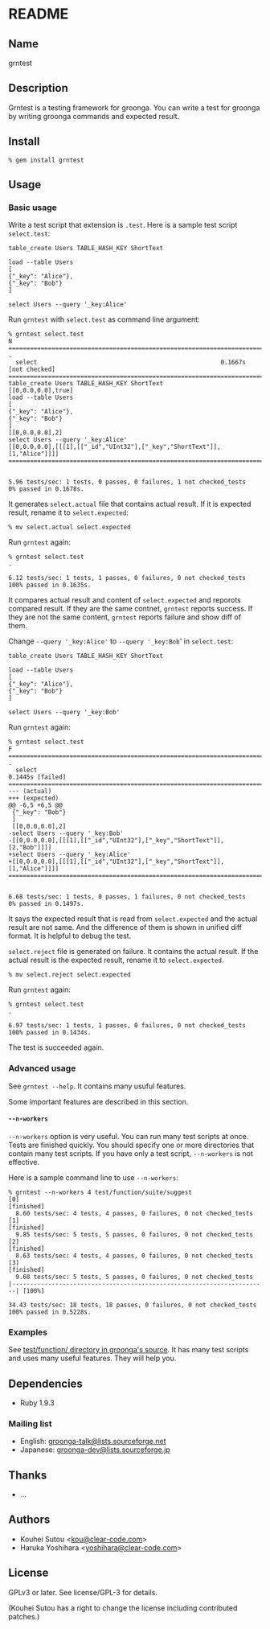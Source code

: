 # README

## Name

grntest

## Description

Grntest is a testing framework for groonga. You can write a test for groonga by writing groonga commands and expected result.

## Install

```
% gem install grntest
```

## Usage

### Basic usage

Write a test script that extension is `.test`. Here is a sample test
script `select.test`:

```
table_create Users TABLE_HASH_KEY ShortText

load --table Users
[
{"_key": "Alice"},
{"_key": "Bob"}
]

select Users --query '_key:Alice'
```

Run `grntest` with `select.test` as command line argument:

```
% grntest select.test
N
================================================================================
.
  select                                                   0.1667s [not checked]
================================================================================
table_create Users TABLE_HASH_KEY ShortText
[[0,0.0,0.0],true]
load --table Users
[
{"_key": "Alice"},
{"_key": "Bob"}
]
[[0,0.0,0.0],2]
select Users --query '_key:Alice'
[[0,0.0,0.0],[[[1],[["_id","UInt32"],["_key","ShortText"]],[1,"Alice"]]]]
================================================================================


5.96 tests/sec: 1 tests, 0 passes, 0 failures, 1 not checked_tests
0% passed in 0.1678s.
```

It generates `select.actual` file that contains actual result. If it
is expected result, rename it to `select.expected`:

```
% mv select.actual select.expected
```

Run `grntest` again:

```
% grntest select.test
.

6.12 tests/sec: 1 tests, 1 passes, 0 failures, 0 not checked_tests
100% passed in 0.1635s.
```

It compares actual result and content of `select.expected` and
reporots compared result. If they are the same contnet, `grntest`
reports success. If they are not the same content, `grntest` reports
failure and show diff of them.

Change `--query '_key:Alice'` to `--query '_key:Bob`' in
`select.test`:

```
table_create Users TABLE_HASH_KEY ShortText

load --table Users
[
{"_key": "Alice"},
{"_key": "Bob"}
]

select Users --query '_key:Bob'
```

Run `grntest` again:

```
% grntest select.test
F
================================================================================
.
  select                                                        0.1445s [failed]
================================================================================
--- (actual)
+++ (expected)
@@ -6,5 +6,5 @@
 {"_key": "Bob"}
 ]
 [[0,0.0,0.0],2]
-select Users --query '_key:Bob'
-[[0,0.0,0.0],[[[1],[["_id","UInt32"],["_key","ShortText"]],[2,"Bob"]]]]
+select Users --query '_key:Alice'
+[[0,0.0,0.0],[[[1],[["_id","UInt32"],["_key","ShortText"]],[1,"Alice"]]]]
================================================================================


6.68 tests/sec: 1 tests, 0 passes, 1 failures, 0 not checked_tests
0% passed in 0.1497s.
```

It says the expected result that is read from `select.expected` and
the actual result are not same. And the difference of them is shown in
unified diff format. It is helpful to debug the test.

`select.reject` file is generated on failure. It contains the actual
result. If the actual result is the expected result, rename it to
`select.expected`.

```
% mv select.reject select.expected
```

Run `grntest` again:

```
% grntest select.test
.

6.97 tests/sec: 1 tests, 1 passes, 0 failures, 0 not checked_tests
100% passed in 0.1434s.
```

The test is succeeded again.

### Advanced usage

See `grntest --help`. It contains many usuful features.

Some important features are described in this section.

#### `--n-workers`

`--n-workers` option is very useful. You can run many test scripts at
once. Tests are finished quickly. You should specify one or more
directories that contain many test scripts. If you have only a test
script, `--n-workers` is not effective.

Here is a sample command line to use `--n-workers`:

```
% grntest --n-workers 4 test/function/suite/suggest
[0]                                                                   [finished]
  8.60 tests/sec: 4 tests, 4 passes, 0 failures, 0 not checked_tests
[1]                                                                   [finished]
  9.85 tests/sec: 5 tests, 5 passes, 0 failures, 0 not checked_tests
[2]                                                                   [finished]
  8.63 tests/sec: 4 tests, 4 passes, 0 failures, 0 not checked_tests
[3]                                                                   [finished]
  9.68 tests/sec: 5 tests, 5 passes, 0 failures, 0 not checked_tests
|-----------------------------------------------------------------------| [100%]

34.43 tests/sec: 18 tests, 18 passes, 0 failures, 0 not checked_tests
100% passed in 0.5228s.
```

### Examples

See [test/function/ directory in groonga's
source](https://github.com/groonga/groonga/tree/master/test/function). It
has many test scripts and uses many useful features. They will help you.

## Dependencies

* Ruby 1.9.3

### Mailing list

* English: [groonga-talk@lists.sourceforge.net](https://lists.sourceforge.net/lists/listinfo/groonga-talk)
* Japanese: [groonga-dev@lists.sourceforge.jp](http://lists.sourceforge.jp/mailman/listinfo/groonga-dev)

## Thanks

* ...

## Authors

* Kouhei Sutou \<kou@clear-code.com\>
* Haruka Yoshihara \<yoshihara@clear-code.com\>

## License

GPLv3 or later. See license/GPL-3 for details.

(Kouhei Sutou has a right to change the license including contributed patches.)
